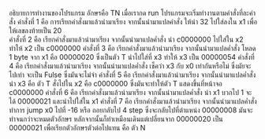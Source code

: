 อธิบายการทำงานของโปรแกรม
อักษรคือ TN
เมื่อเรากด run โปรแกรมจะเริ่มทำงานตามคำสั่งที่ละคำสั่ง
คำสั่งที่ 1 คือ การเรียกคำสั่งมาแล้วนำมาเรียง จากนั้นนำมาแปลคำสั่ง   ให้นำ 32 ไปใส่ลงใน x1 เพื่อให้เลขลงท้ายเป็น 20  
คำสั่งที่ 2 คือ เรียกคำสั่งมาแล้วนำมาเรียง จากนั้นนำมาแปลค่ำสั่ง นำ c0000000 ไปใส่ใน x2 ทำให้ x2 เป็น c0000000
คำสั่งที่ 3 คือ เรียกคำสั่งมาแล้วนำมาเรียง จากนั้นนำมาแปลค่ำสั่ง โหลด 1 byte จาก x1 คือ 00000020 ซึ่งเป็นตัว T นำไปใส่ที่ x3 ทำให้ x3 เป็น 00000054
คำสั่งที่ 4 คือ เรียกคำสั่งมาแล้วนำมาเรียง จากนั้นนำมาแปลค่ำสั่ง เช็คว่า x3 กับ x0 เท่ากันหรือไม่ ซึ่งมัยจะไปเท่า จะเป็น Fulse ซึ่งมันจะไม่จำ
คำสั่งที่ 5 คือ เรียกคำสั่งมาแล้วนำมาเรียง จากนั้นนำมาแปลค่ำสั่ง นำ x3 คือ ตัว T สั่งไปใน x2 คือ c0000000 ซึ่งมันจะทำให้ตัว T แสดงขึ้นที่หน้าจอ c0000000
คำสั่งที่ 6 คือ เรียกคำสั่งมาแล้วนำมาเรียง จากนั้นนำมาแปลค่ำสั่ง นำ x1 บวกไป 1 จะได้ 00000021 และนำไปใส่ใน x1
คำสั่งที่ 7 คือ เรียกคำสั่งมาแล้วนำมาเรียง จากนั้นนำมาแปลค่ำสั่ง ทำการ jump x0 ไปที่ -16 หรือ ถอยกลับไป 4 step ซึ่งจะกลับไปที่ตำแหน่ง 00000008 มันจะทำจนกว่าจะหมดตัวอักษร
หลักจากนั้นก็ทำเหมือนเดินแต่เปลี่ยนจาก 00000020 เป็น 00000021 เพื่อเรียกตัวอักษรตัวต่อไปแทน คือ ตัว N
